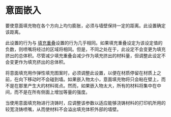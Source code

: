 意面嵌入
====
要使意面填充物在各个方向上均匀膨胀，必须与墙壁保持一定的距离。此设置确定该距离。

此设置的行为与 [填充重叠](../infill/infill_overlap_mm.md)设置的行为几乎相同。如果填充重叠设定为该设定值的负数，则喷嘴将经过的区域将相同。但是，不同之处在于，此设定不会变更为填充挤出的总体积。尽管减少填充重叠会减少作为填充挤出的材料量，但调整此设定不会变更作为填充挤出的总体积。

将意面填充用作弹性填充图案时，必须调整此设置，以便在材质停留在材质上之前，在向下移动时不会碰到墙。如果嵌入物太小，意面填充物将只会粘在壁上，而不是在那里产生大的材料斑点。然而，如果嵌入物太大，所有的材料将集中在中间，而不是在所有侧面上增加等量的强度。

当使用意面填充物进行浇铸时，应调整该参数以适应能够浇铸材料的打印机所用的较宽浇铸喷嘴，从而使材料不会溢出填充体积外部的墙壁。
